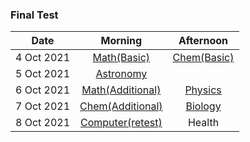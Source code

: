 ### Final Test
|Date|Morning|Afternoon|
|:-:|:-:|:-:|
|4 Oct 2021|[Math(Basic)][Math1]|[Chem(Basic)][Chem1]|
|5 Oct 2021|[Astronomy][Ast]||
|6 Oct 2021|[Math(Additional)][Math2]|[Physics][Phy]|
|7 Oct 2021|[Chem(Additional)][Chem2]|[Biology][Bio]|
|8 Oct 2021|[Computer(retest)][Computer]|Health|

[Math1]: https://meet.google.com/lookup/ctqza3zspv
[Math2]:https://us02web.zoom.us/j/6463824790?pwd=ZmRZcU1NT1RaRW12M24wRXRKM2c4UT09
[Ast]: https://meet.google.com/?hs=197&pli=1&authuser=0 
[Phy]: https://meet.google.com/ixf-snzt-jtx
[Chem1]: https://meet.google.com/ufk-mnsf-aej
[Chem2]: https://meet.google.com/lookup/fs2mb4nn6o
[Bio]: https://meet.google.com/lookup/dk4vbsauko
[Computer]: https://meet.google.com/lookup/anvwxbl3rl?authuser=0&hs=179
